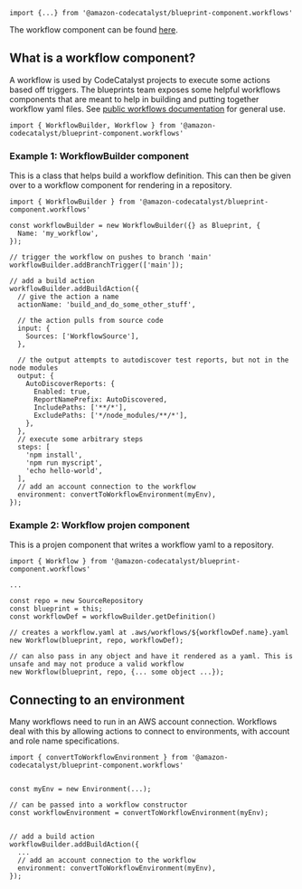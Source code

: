 ```
import {...} from '@amazon-codecatalyst/blueprint-component.workflows'
```

The workflow component can be found [here](https://github.com/aws/codecatalyst-blueprints/tree/main/packages/components/workflows).

## What is a workflow component?

A workflow is used by CodeCatalyst projects to execute some actions based off triggers. The blueprints team exposes some helpful workflows components
that are meant to help in building and putting together workflow yaml files. See
[public workflows documentation](https://docs.aws.amazon.com/codecatalyst/latest/userguide/workflow-reference.html) for general use.

```
import { WorkflowBuilder, Workflow } from '@amazon-codecatalyst/blueprint-component.workflows'
```

### Example 1: WorkflowBuilder component

This is a class that helps build a workflow definition. This can then be given over to a workflow component for rendering in a repository.

```
import { WorkflowBuilder } from '@amazon-codecatalyst/blueprint-component.workflows'

const workflowBuilder = new WorkflowBuilder({} as Blueprint, {
  Name: 'my_workflow',
});

// trigger the workflow on pushes to branch 'main'
workflowBuilder.addBranchTrigger(['main']);

// add a build action
workflowBuilder.addBuildAction({
  // give the action a name
  actionName: 'build_and_do_some_other_stuff',

  // the action pulls from source code
  input: {
    Sources: ['WorkflowSource'],
  },

  // the output attempts to autodiscover test reports, but not in the node modules
  output: {
    AutoDiscoverReports: {
      Enabled: true,
      ReportNamePrefix: AutoDiscovered,
      IncludePaths: ['**/*'],
      ExcludePaths: ['*/node_modules/**/*'],
    },
  },
  // execute some arbitrary steps
  steps: [
    'npm install',
    'npm run myscript',
    'echo hello-world',
  ],
  // add an account connection to the workflow
  environment: convertToWorkflowEnvironment(myEnv),
});
```

### Example 2: Workflow projen component

This is a projen component that writes a workflow yaml to a repository.

```
import { Workflow } from '@amazon-codecatalyst/blueprint-component.workflows'

...

const repo = new SourceRepository
const blueprint = this;
const workflowDef = workflowBuilder.getDefinition()

// creates a workflow.yaml at .aws/workflows/${workflowDef.name}.yaml
new Workflow(blueprint, repo, workflowDef);

// can also pass in any object and have it rendered as a yaml. This is unsafe and may not produce a valid workflow
new Workflow(blueprint, repo, {... some object ...});

```

## Connecting to an environment

Many workflows need to run in an AWS account connection. Workflows deal with this by allowing actions to connect to environments, with account and
role name specifications.

```
import { convertToWorkflowEnvironment } from '@amazon-codecatalyst/blueprint-component.workflows'


const myEnv = new Environment(...);

// can be passed into a workflow constructor
const workflowEnvironment = convertToWorkflowEnvironment(myEnv);


// add a build action
workflowBuilder.addBuildAction({
  ...
  // add an account connection to the workflow
  environment: convertToWorkflowEnvironment(myEnv),
});
```
